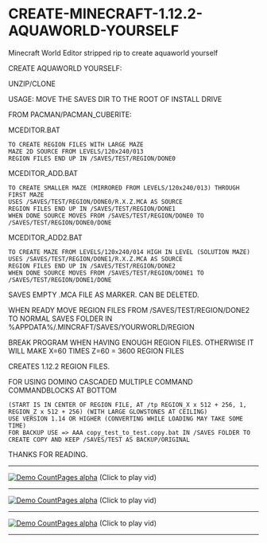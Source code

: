 # CREATE-MINECRAFT-1.12.2-AQUAWORLD-YOURSELF
Minecraft World Editor stripped rip to create aquaworld yourself

CREATE AQUAWORLD YOURSELF:

UNZIP/CLONE

USAGE: MOVE THE SAVES DIR TO THE ROOT OF INSTALL DRIVE

FROM PACMAN/PACMAN_CUBERITE:

MCEDITOR.BAT

	TO CREATE REGION FILES WITH LARGE MAZE
	MAZE 2D SOURCE FROM LEVELS/120x240/013
	REGION FILES END UP IN /SAVES/TEST/REGION/DONE0


MCEDITOR_ADD.BAT

	TO CREATE SMALLER MAZE (MIRRORED FROM LEVELS/120x240/013) THROUGH FIRST MAZE
	USES /SAVES/TEST/REGION/DONE0/R.X.Z.MCA AS SOURCE
	REGION FILES END UP IN /SAVES/TEST/REGION/DONE1
	WHEN DONE SOURCE MOVES FROM /SAVES/TEST/REGION/DONE0 TO /SAVES/TEST/REGION/DONE0/DONE


MCEDITOR_ADD2.BAT

	TO CREATE MAZE FROM LEVELS/120x240/014 HIGH IN LEVEL (SOLUTION MAZE)
	USES /SAVES/TEST/REGION/DONE1/R.X.Z.MCA AS SOURCE
	REGION FILES END UP IN /SAVES/TEST/REGION/DONE2
	WHEN DONE SOURCE MOVES FROM /SAVES/TEST/REGION/DONE1 TO /SAVES/TEST/REGION/DONE1/DONE

SAVES EMPTY .MCA FILE AS MARKER. CAN BE DELETED.

WHEN READY MOVE REGION FILES FROM /SAVES/TEST/REGION/DONE2 TO NORMAL SAVES FOLDER IN %APPDATA%/.MINCRAFT/SAVES/YOURWORLD/REGION

BREAK PROGRAM WHEN HAVING ENOUGH REGION FILES. OTHERWISE IT WILL MAKE X=60 TIMES Z=60 = 3600 REGION FILES

CREATES 1.12.2 REGION FILES.

FOR USING DOMINO CASCADED MULTIPLE COMMAND COMMANDBLOCKS AT BOTTOM

	(START IS IN CENTER OF REGION FILE, AT /tp REGION_X x 512 + 256, 1, REGION_Z x 512 + 256) (WITH LARGE GLOWSTONES AT CEILING)
	USE VERSION 1.14 OR HIGHER (CONVERTING WHILE LOADING MAY TAKE SOME TIME)
	FOR BACKUP USE => AAA copy_test_to_test.copy.bat IN /SAVES FOLDER TO CREATE COPY AND KEEP /SAVES/TEST AS BACKUP/ORIGINAL

THANKS FOR READING.

***
[![Demo CountPages alpha](https://github.com/HakkaTjakka/AQUAWORLD/blob/main/Untitled.jpg)](https://www.youtube.com/embed/ec3Z_iEoSNw)
(Click to play vid)
***
[![Demo CountPages alpha](https://github.com/HakkaTjakka/AQUAWORLD/blob/main/Untitled2.jpg)](https://www.youtube.com/embed/Q0EHdVRxQAs)
(Click to play vid)
***
[![Demo CountPages alpha](https://github.com/HakkaTjakka/AQUAWORLD/blob/main/Untitled3.jpg)](https://www.youtube.com/embed/w0P11M29Mx8)
(Click to play vid)
***


